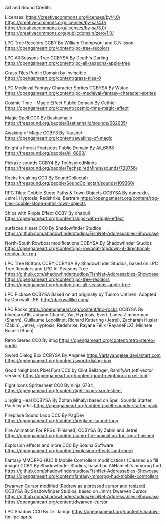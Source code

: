 Art and Sound Credits:

Licenses:
https://creativecommons.org/licenses/by/4.0/
https://creativecommons.org/licenses/by-sa/4.0/
https://creativecommons.org/licenses/by-sa/3.0/
https://creativecommons.org/publicdomain/zero/1.0/

LPC Tree Recolors
CCBY By William.Thompsonj and C.Nilsson
https://opengameart.org/content/lpc-tree-recolors

LPC All Seasons Tree
CCBYSA By Death's Darling
https://opengameart.org/content/lpc-all-seasons-apple-tree

Grass Tiles
Public Domain by Invincible
https://opengameart.org/content/grass-tiles-0

LPC Medieval Fantasy Character Sprites
CCBYSA By Wulax
https://opengameart.org/content/lpc-medieval-fantasy-character-sprites

Cosmic Time - Magic Effect
Public Domain By Cethiel
https://opengameart.org/content/cosmic-time-magic-effect

Magic Spell
CC0 By Bastianhallo
https://freesound.org/people/Bastianhallo/sounds/682635/

Awaking of Magic
CCBY3 By Tausdei
https://opengameart.org/content/awaking-of-magic

Knight's Forest Footsteps
Public Domain By Ali_6868 
https://freesound.org/people/Ali_6868/

Pickaxe sounds
CCBY4 By TechspiredMinds
https://freesound.org/people/TechspiredMinds/sounds/728756/

Rocks breaking
CC0 By SoundCollectah
https://freesound.org/people/SoundCollectah/sounds/109360/

RPG Tiles: Cobble Stone Paths & Town Objects
CCBYSA By daneeklu, Jetrel, Hyptosis, Redshrike, Bertram
https://opengameart.org/content/rpg-tiles-cobble-stone-paths-town-objects

Ships with Ripple Effect
CCBY By chabull
https://opengameart.org/content/ships-with-ripple-effect

surfaces_tileset
CC0 By Shadowfinder Studios
https://github.com/shadowfinderstudios/FishNet-Addressables-Showcase

North-South Rowboat modifications
CCBYSA By Shadowfinder Studios
https://opengameart.org/content/lpc-rowboat-topdown-4-directional-recolor-for-rpg

LPC Tree Buttons
CCBY,CCBYSA By Shadowfinder Studios, based on LPC Tree Recolors and LPC All Seasons Tree
https://github.com/shadowfinderstudios/FishNet-Addressables-Showcase
https://opengameart.org/content/lpc-tree-recolors
https://opengameart.org/content/lpc-all-seasons-apple-tree

LPC Pickaxe
CCBYSA Based on art originally by Tuomo Untinen. Adapted by Darkwall LKE.
http://darkwalllke.com/

LPC Rocks
https://opengameart.org/content/lpc-rocks
CCBYSA By bluecarrot16, Johann Charlot, Yar, Hyptosis, Evert, Lanea Zimmerman (Sharm), Guillaume Lecollinet, Richard Kettering (Jetrel), Zachariah Husiar (Zabin), Jetrel, Hyptosis, Redshrike, Rayane Félix (RayaneFLX), Michele Bucelli (Buch)

Retro Stereo
CC0 By inog
https://opengameart.org/content/retro-stereo-sprite

Sword Dialog Box
CCBYSA By Angelee https://artsyangelee.deviantart.com
https://opengameart.org/content/sword-dialog-box

Good Neighbors Pixel Font
CC0 by Clint Bellanger, RamifyArt (otf vector version)
https://opengameart.org/content/good-neighbors-pixel-font

Fight Icons Spritesheet
CC0 By ninja_6734_
https://opengameart.org/content/fight-icons-spritesheet

Jingling Heal
CCBYSA By Zoltan Mihalyi based on Spell Sounds Starter Pack by p0ss https://opengameart.org/content/spell-sounds-starter-pack

Fireplace Sound Loop
CC0 By PagDev
https://opengameart.org/content/fireplace-sound-loop

Fire Animation For RPGs (Finished)
CCBYSA By Zabin and Jetrel
https://opengameart.org/content/camp-fire-animation-for-rpgs-finished

Explosion effects and more
CC0 By Soluna Software
https://opengameart.org/content/explosion-effects-and-more

Fantasy MMORPG HUD & Mobile Controllers modifications (Cleaned up fill image)
CCBY By Shadowfinder Studios, based on AliHamieh's mmorpg hud
https://github.com/shadowfinderstudios/FishNet-Addressables-Showcase
https://opengameart.org/content/fantasy-mmorpg-hud-mobile-controllers

Dwarven Cursor modified (Redrew as a pressed cursor and resized)
CCBYSA By Shadowfinder Studios, based on Jinn's Dwarven Cursor
https://github.com/shadowfinderstudios/FishNet-Addressables-Showcase
https://opengameart.org/content/dwarven-cursor

LPC Shadow
CC0 By Dr. Jamgo
https://opengameart.org/content/shadow-for-lpc-sprite


